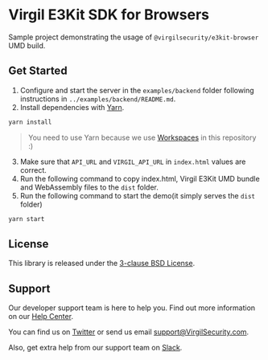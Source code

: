 # Virgil E3Kit SDK for Browsers
Sample project demonstrating the usage of `@virgilsecurity/e3kit-browser` UMD build.

## Get Started
1. Configure and start the server in the `examples/backend` folder following instructions in `../examples/backend/README.md`.
2. Install dependencies with [Yarn](https://yarnpkg.com/en/).
  ```sh
  yarn install
  ```
  > You need to use Yarn because we use [Workspaces](https://yarnpkg.com/lang/en/docs/workspaces/) in this repository :)
3. Make sure that `API_URL` and `VIRGIL_API_URL` in `index.html` values are correct.
4. Run the following command to copy index.html, Virgil E3Kit UMD bundle and WebAssembly files to the `dist` folder.
4. Run the following command to start the demo(it simply serves the `dist` folder)
  ```sh
  yarn start
  ```

## License
This library is released under the [3-clause BSD License](LICENSE).

## Support
Our developer support team is here to help you. Find out more information on our [Help Center](https://help.virgilsecurity.com).

You can find us on [Twitter](https://twitter.com/VirgilSecurity) or send us email support@VirgilSecurity.com.

Also, get extra help from our support team on [Slack](https://virgilsecurity.com/join-community).
